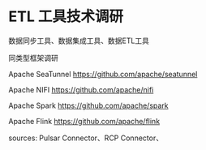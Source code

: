 # ETL 工具技术调研

数据同步工具、数据集成工具、数据ETL工具

同类型框架调研

Apache SeaTunnel
https://github.com/apache/seatunnel

Apache NIFI
https://github.com/apache/nifi

Apache Spark
https://github.com/apache/spark

Apache Flink
https://github.com/apache/flink

sources:
Pulsar Connector、RCP Connector、